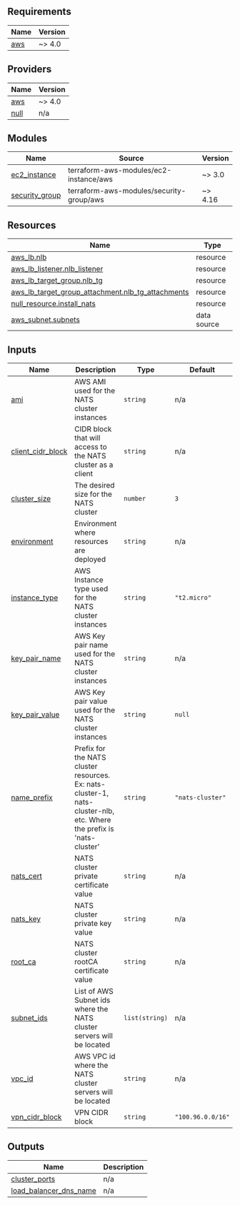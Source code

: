 ## Requirements

| Name | Version |
|------|---------|
| <a name="requirement_aws"></a> [aws](#requirement\_aws) | ~> 4.0 |

## Providers

| Name | Version |
|------|---------|
| <a name="provider_aws"></a> [aws](#provider\_aws) | ~> 4.0 |
| <a name="provider_null"></a> [null](#provider\_null) | n/a |

## Modules

| Name | Source | Version |
|------|--------|---------|
| <a name="module_ec2_instance"></a> [ec2\_instance](#module\_ec2\_instance) | terraform-aws-modules/ec2-instance/aws | ~> 3.0 |
| <a name="module_security_group"></a> [security\_group](#module\_security\_group) | terraform-aws-modules/security-group/aws | ~> 4.16 |

## Resources

| Name | Type |
|------|------|
| [aws_lb.nlb](https://registry.terraform.io/providers/hashicorp/aws/latest/docs/resources/lb) | resource |
| [aws_lb_listener.nlb_listener](https://registry.terraform.io/providers/hashicorp/aws/latest/docs/resources/lb_listener) | resource |
| [aws_lb_target_group.nlb_tg](https://registry.terraform.io/providers/hashicorp/aws/latest/docs/resources/lb_target_group) | resource |
| [aws_lb_target_group_attachment.nlb_tg_attachments](https://registry.terraform.io/providers/hashicorp/aws/latest/docs/resources/lb_target_group_attachment) | resource |
| [null_resource.install_nats](https://registry.terraform.io/providers/hashicorp/null/latest/docs/resources/resource) | resource |
| [aws_subnet.subnets](https://registry.terraform.io/providers/hashicorp/aws/latest/docs/data-sources/subnet) | data source |

## Inputs

| Name | Description | Type | Default | Required |
|------|-------------|------|---------|:--------:|
| <a name="input_ami"></a> [ami](#input\_ami) | AWS AMI used for the NATS cluster instances | `string` | n/a | yes |
| <a name="input_client_cidr_block"></a> [client\_cidr\_block](#input\_client\_cidr\_block) | CIDR block that will access to the NATS cluster as a client | `string` | n/a | yes |
| <a name="input_cluster_size"></a> [cluster\_size](#input\_cluster\_size) | The desired size for the NATS cluster | `number` | `3` | no |
| <a name="input_environment"></a> [environment](#input\_environment) | Environment where resources are deployed | `string` | n/a | yes |
| <a name="input_instance_type"></a> [instance\_type](#input\_instance\_type) | AWS Instance type used for the NATS cluster instances | `string` | `"t2.micro"` | no |
| <a name="input_key_pair_name"></a> [key\_pair\_name](#input\_key\_pair\_name) | AWS Key pair name used for the NATS cluster instances | `string` | n/a | yes |
| <a name="input_key_pair_value"></a> [key\_pair\_value](#input\_key\_pair\_value) | AWS Key pair value used for the NATS cluster instances | `string` | `null` | no |
| <a name="input_name_prefix"></a> [name\_prefix](#input\_name\_prefix) | Prefix for the NATS cluster resources. Ex: nats-cluster-1, nats-cluster-nlb, etc. Where the prefix is 'nats-cluster' | `string` | `"nats-cluster"` | no |
| <a name="input_nats_cert"></a> [nats\_cert](#input\_nats\_cert) | NATS cluster private certificate value | `string` | n/a | yes |
| <a name="input_nats_key"></a> [nats\_key](#input\_nats\_key) | NATS cluster private key value | `string` | n/a | yes |
| <a name="input_root_ca"></a> [root\_ca](#input\_root\_ca) | NATS cluster rootCA certificate value | `string` | n/a | yes |
| <a name="input_subnet_ids"></a> [subnet\_ids](#input\_subnet\_ids) | List of AWS Subnet ids where the NATS cluster servers will be located | `list(string)` | n/a | yes |
| <a name="input_vpc_id"></a> [vpc\_id](#input\_vpc\_id) | AWS VPC id where the NATS cluster servers will be located | `string` | n/a | yes |
| <a name="input_vpn_cidr_block"></a> [vpn\_cidr\_block](#input\_vpn\_cidr\_block) | VPN CIDR block | `string` | `"100.96.0.0/16"` | no |

## Outputs

| Name | Description |
|------|-------------|
| <a name="output_cluster_ports"></a> [cluster\_ports](#output\_cluster\_ports) | n/a |
| <a name="output_load_balancer_dns_name"></a> [load\_balancer\_dns\_name](#output\_load\_balancer\_dns\_name) | n/a |